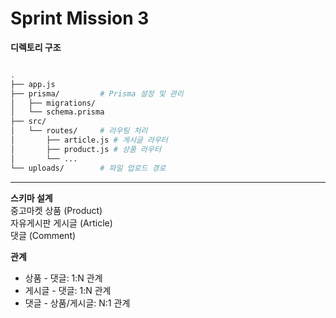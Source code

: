# Sprint Mission 3

**디렉토리 구조**

```bash

.
├── app.js
├── prisma/         # Prisma 설정 및 관리
│   ├── migrations/
│   └── schema.prisma
├── src/
│   └── routes/     # 라우팅 처리
│       ├── article.js # 게시글 라우터
│       ├── product.js # 상품 라우터
│       └── ...
└── uploads/        # 파일 업로드 경로
```

---

**스키마 설계**
<br/>
중고마켓 상품 (Product)<br/>
자유게시판 게시글 (Article)<br/>
댓글 (Comment)<br/>

**관계**

- 상품 - 댓글: 1:N 관계
- 게시글 - 댓글: 1:N 관계
- 댓글 - 상품/게시글: N:1 관계
